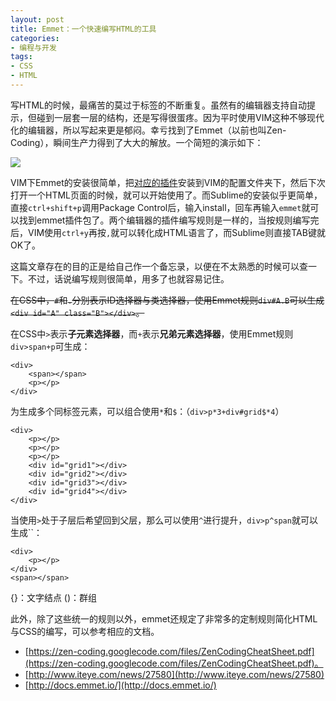 ```yaml
---
layout: post
title: Emmet：一个快速编写HTML的工具
categories:
- 编程与开发
tags:
- CSS
- HTML
---
```


写HTML的时候，最痛苦的莫过于标签的不断重复。虽然有的编辑器支持自动提示，但碰到一层套一层的结构，还是写得很蛋疼。因为平时使用VIM这种不够现代化的编辑器，所以写起来更是郁闷。幸亏找到了Emmet（以前也叫Zen-Coding），瞬间生产力得到了大大的解放。一个简短的演示如下：

![](http://dl.iteye.com/upload/attachment/0083/2327/301ff5c9-3604-3dd3-a206-6d3516861ec4.jpg)

VIM下Emmet的安装很简单，把[对应的插件]()安装到VIM的配置文件夹下，然后下次打开一个HTML页面的时候，就可以开始使用了。而Sublime的安装似乎更简单，直接`ctrl+shift+p`调用Package Control后，输入install，回车再输入`emmet`就可以找到emmet插件包了。两个编辑器的插件编写规则是一样的，当按规则编写完后，VIM使用`ctrl+y`再按`,`就可以转化成HTML语言了，而Sublime则直接TAB键就OK了。

这篇文章存在的目的正是给自己作一个备忘录，以便在不太熟悉的时候可以查一下。不过，话说编写规则很简单，用多了也就容易记住。

<del>在CSS中，`#`和`.`分别表示ID选择器与类选择器，使用Emmet规则`div#A.B`可以生成`<div id="A" class="B"></div>`。</del>

在CSS中`>`表示**子元素选择器**，而`+`表示**兄弟元素选择器**，使用Emmet规则`div>span+p`可生成：

    <div>
        <span></span>
        <p></p>
    </div>

为生成多个同标签元素，可以组合使用`*`和`$`：（`div>p*3+div#grid$*4`）

    <div>
        <p></p>
        <p></p>
        <p></p>
        <div id="grid1"></div>
        <div id="grid2"></div>
        <div id="grid3"></div>
        <div id="grid4"></div>
    </div>

当使用`>`处于子层后希望回到父层，那么可以使用`^`进行提升，`div>p^span`就可以生成``：

    <div>
        <p></p>
    </div>
    <span></span>

{}：文字结点
()：群组

此外，除了这些统一的规则以外，emmet还规定了非常多的定制规则简化HTML与CSS的编写，可以参考相应的文档。

* [https://zen-coding.googlecode.com/files/ZenCodingCheatSheet.pdf](https://zen-coding.googlecode.com/files/ZenCodingCheatSheet.pdf)。
* [http://www.iteye.com/news/27580](http://www.iteye.com/news/27580)
* [http://docs.emmet.io/](http://docs.emmet.io/)
